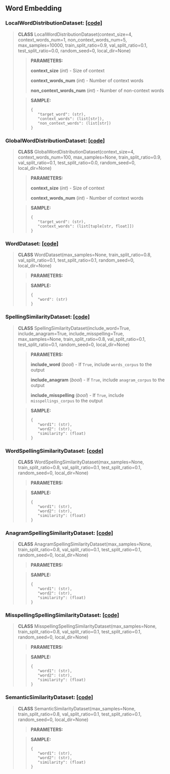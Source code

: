 ## Word Embedding
### LocalWordDistributionDataset: [[code]](https://github.com/TeaKatz/NLP_Datasets/blob/main/src/nlp_datasets/word_embedding/WordDistributionDataset.py)
> **CLASS** LocalWordDistributionDataset(context_size=4, context_words_num=1, non_context_words_num=5, max_samples=10000, train_split_ratio=0.9, val_split_ratio=0.1, test_split_ratio=0.0, random_seed=0, local_dir=None)
>
>>**PARAMETERS:**
>>
>>**context_size** (*int*) - Size of context
>>
>>**context_words_num** (*int*) - Number of context words
>>
>>**non_context_words_num** (*int*) - Number of non-context words
>
>>**SAMPLE:**
>>```
>>{
>>    "target_word": (str), 
>>    "context_words": (list[str]), 
>>    "non_context_words": (list[str])
>>}
>>```

### GlobalWordDistributionDataset: [[code]](https://github.com/TeaKatz/NLP_Datasets/blob/main/src/nlp_datasets/word_embedding/WordDistributionDataset.py)
> **CLASS** GlobalWordDistributionDataset(context_size=4, context_words_num=100, max_samples=None, train_split_ratio=0.9, val_split_ratio=0.1, test_split_ratio=0.0, random_seed=0, local_dir=None)
>
>>**PARAMETERS:**
>>
>>**context_size** (*int*) - Size of context
>>
>>**context_words_num** (*int*) - Number of context words
>
>>**SAMPLE:**
>>```
>>{
>>    "target_word": (str), 
>>    "context_words": (list[tuple[str, float]])
>>}
>>```

### WordDataset: [[code]](https://github.com/TeaKatz/NLP_Datasets/blob/main/src/nlp_datasets/word_embedding/WordDistributionDataset.py)
> **CLASS** WordDataset(max_samples=None, train_split_ratio=0.8, val_split_ratio=0.1, test_split_ratio=0.1, random_seed=0, local_dir=None)
>
>>**PARAMETERS:**
>
>>**SAMPLE:**
>>```
>>{
>>    "word": (str)
>>}
>>```

### SpellingSimilarityDataset: [[code]](https://github.com/TeaKatz/NLP_Datasets/blob/main/src/nlp_datasets/word_embedding/SpellingSimilarityDataset.py)
> **CLASS** SpellingSimilarityDataset(include_word=True, include_anagram=True, include_misspelling=True, max_samples=None, train_split_ratio=0.8, val_split_ratio=0.1, test_split_ratio=0.1, random_seed=0, local_dir=None)
>
>>**PARAMETERS:**
>>
>>**include_word** (*bool*) - If `True`, include `words_corpus` to the output
>>
>>**include_anagram** (*bool*) - If `True`, include `anagram_corpus` to the output
>>
>>**include_misspelling** (*bool*) - If `True`, include `misspellings_corpus` to the output
>
>>**SAMPLE:**
>>```
>>{
>>    "word1": (str),
>>    "word2": (str),
>>    "similarity": (float)
>>}
>>```

### WordSpellingSimilarityDataset: [[code]](https://github.com/TeaKatz/NLP_Datasets/blob/main/src/nlp_datasets/word_embedding/SpellingSimilarityDataset.py)
> **CLASS** WordSpellingSimilarityDataset(max_samples=None, train_split_ratio=0.8, val_split_ratio=0.1, test_split_ratio=0.1, random_seed=0, local_dir=None)
>
>>**PARAMETERS:**
>
>>**SAMPLE:**
>>```
>>{
>>    "word1": (str),
>>    "word2": (str),
>>    "similarity": (float)
>>}
>>```

### AnagramSpellingSimilarityDataset: [[code]](https://github.com/TeaKatz/NLP_Datasets/blob/main/src/nlp_datasets/word_embedding/SpellingSimilarityDataset.py)
> **CLASS** AnagramSpellingSimilarityDataset(max_samples=None, train_split_ratio=0.8, val_split_ratio=0.1, test_split_ratio=0.1, random_seed=0, local_dir=None)
>
>>**PARAMETERS:**
>
>>**SAMPLE:**
>>```
>>{
>>    "word1": (str),
>>    "word2": (str),
>>    "similarity": (float)
>>}
>>```

### MisspellingSpellingSimilarityDataset: [[code]](https://github.com/TeaKatz/NLP_Datasets/blob/main/src/nlp_datasets/word_embedding/SpellingSimilarityDataset.py)
> **CLASS** MisspellingSpellingSimilarityDataset(max_samples=None, train_split_ratio=0.8, val_split_ratio=0.1, test_split_ratio=0.1, random_seed=0, local_dir=None)
>
>>**PARAMETERS:**
>
>>**SAMPLE:**
>>```
>>{
>>    "word1": (str),
>>    "word2": (str),
>>    "similarity": (float)
>>}
>>```

### SemanticSimilarityDataset: [[code]](https://github.com/TeaKatz/NLP_Datasets/blob/main/src/nlp_datasets/word_embedding/SemanticSimilarityDataset.py)
> **CLASS** SemanticSimilarityDataset(max_samples=None, train_split_ratio=0.8, val_split_ratio=0.1, test_split_ratio=0.1, random_seed=0, local_dir=None)
>
>>**PARAMETERS:**
>
>>**SAMPLE:**
>>```
>>{
>>    "word1": (str),
>>    "word2": (str),
>>    "similarity": (float)
>>}
>>```